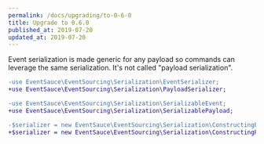 ```yaml
---
permalink: /docs/upgrading/to-0-6-0
title: Upgrade to 0.6.0
published_at: 2019-07-20
updated_at: 2019-07-20
---
```


Event serialization is made generic for any payload so commands can leverage the
same serialization. It's not called "payload serialization".

```diff
-use EventSauce\EventSourcing\Serialization\EventSerializer;
+use EventSauce\EventSourcing\Serialization\PayloadSerializer;

-use EventSauce\EventSourcing\Serialization\SerializableEvent;
+use EventSauce\EventSourcing\Serialization\SerializablePayload;

-$serializer = new EventSauce\EventSourcing\Serialization\ConstructingEventSerializer();
+$serializer = new EventSauce\EventSourcing\Serialization\ConstructingPayloadSerializer();
```

